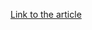 [Link to the article](https://detect.fyi/messengers-and-dating-sites-new-methods-of-attacks-social-engineering-threats-c2db029e27ea?source=rss-3d60ce83d2f7------2)
